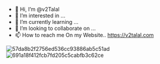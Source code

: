- 👋 Hi, I’m @v2Talal
- 👀 I’m interested in ...
- 🌱 I’m currently learning ...
- 💞️ I’m looking to collaborate on ...
- 📫 How to reach me On my Website..  https://v2talal.com

![57da8b2f2756ed536cc93886ab5c51ad](https://user-images.githubusercontent.com/102476581/161404096-183f0201-e7a7-43dc-82e1-cbca7f97928f.gif)
![691a18f412fcb7fd205c5cabfb3c62ce](https://user-images.githubusercontent.com/102476581/161404082-63fb9f1a-e00e-479d-8e8e-90015e2ab7f1.gif)     
     
<!---
v2Talal/v2Talal is a ✨ special ✨ repository because its `README.md` (this file) appears on your GitHub profile.
You can click the Preview link to take a look at your changes.
--->
